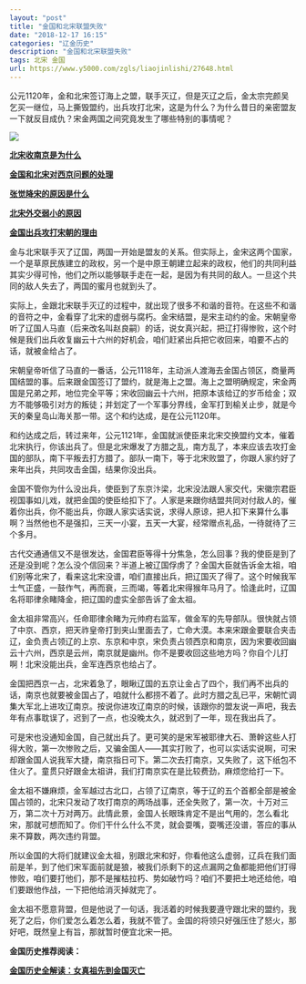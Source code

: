 ```yaml
---
layout: "post"
title: "金国和北宋联盟失败"
date: "2018-12-17 16:15"
categories: "辽金历史"
description: "金国和北宋联盟失败"
tags: 北宋 金国
url: https://www.y5000.com/zgls/liaojinlishi/27648.html
---
```






公元1120年，金和北宋签订海上之盟，联手灭辽，但是灭辽之后，金太宗完颜吴乞买一继位，马上撕毁盟约，出兵攻打北宋，这是为什么？为什么昔日的亲密盟友一下就反目成仇？宋金两国之间究竟发生了哪些特别的事情呢？

![](https://img.y5000.com/uploads/allimg/180115/8-1P115162255596.jpg)

**[北宋收南京是为什么](https://www.y5000.com/zgls/liaojinlishi/2018/0115/27649.html)**

**[金国和北宋对西京问题的处理](https://www.y5000.com/zgls/liaojinlishi/2018/0115/27650.html)**

**[张觉降宋的原因是什么](https://www.y5000.com/zgls/liaojinlishi/2018/0115/27651.html)**

**[北宋外交弱小的原因](https://www.y5000.com/zgls/liaojinlishi/2018/0115/27652.html)**

**[金国出兵攻打宋朝的理由](https://www.y5000.com/zgls/liaojinlishi/2018/0115/27653.html)**

金与北宋联手灭了辽国，两国一开始是盟友的关系。但实际上，金宋这两个国家，一个是草原民族建立的政权，另一个是中原王朝建立起来的政权，他们的共同利益其实少得可怜，他们之所以能够联手走在一起，是因为有共同的敌人。一旦这个共同的敌人失去了，两国的蜜月也就到头了。

实际上，金跟北宋联手灭辽的过程中，就出现了很多不和谐的音符。在这些不和谐的音符之中，金看穿了北宋的虚弱与腐朽。金宋结盟，是宋主动约的金。宋朝皇帝听了辽国人马直（后来改名叫赵良嗣）的话，说女真兴起，把辽打得惨败，这个时候是我们出兵收复幽云十六州的好机会，咱们赶紧出兵把它收回来，咱要不占的话，就被金给占了。

宋朝皇帝听信了马直的一番话，公元1118年，主动派人渡海去金国占领区，商量两国结盟的事。后来跟金国签订了盟约，就是海上之盟。海上之盟明确规定，宋金两国是兄弟之邦，地位完全平等；宋收回幽云十六州，把原本该给辽的岁币给金；双方不能够吸引对方的叛徒；并划定了一个军事分界线，金军打到榆关止步，就是今天的秦皇岛山海关那一带。这个和约达成，是在公元1120年。

和约达成之后，转过来年，公元1121年，金国就派使臣来北宋交换盟约文本，催着北宋执行，你该出兵了。但是北宋爆发了方腊之乱，南方乱了，本来应该去攻打金国的部队，南下平叛去打方腊了。部队一南下，等于北宋败盟了，你跟人家约好了来年出兵，共同攻击金国，结果你没出兵。

金国不管你为什么没出兵，使臣到了东京汴梁，北宋没法跟人家交代，宋徽宗君臣视国事如儿戏，就把金国的使臣给扣下了。人家是来跟你结盟共同对付敌人的，催着你出兵，你不能出兵，你跟人家实话实说，求得人原谅，把人扣下来算什么事啊？当然他也不是强扣，三天一小宴，五天一大宴，经常赠点礼品，一待就待了三个多月。

古代交通通信又不是很发达，金国君臣等得十分焦急，怎么回事？我的使臣是到了还是没到呢？怎么没个信回来？半道上被辽国俘虏了？金国大臣就告诉金太祖，咱们别等北宋了，看来这北宋没谱，咱们直接出兵，把辽国灭了得了。这个时候我军士气正盛，一鼓作气，再而衰，三而竭，等着北宋得猴年马月了。恰逢此时，辽国名将耶律余睹降金，把辽国的虚实全部告诉了金太祖。

金太祖非常高兴，任命耶律余睹为元帅府右监军，做金军的先导部队。很快就占领了中京、西京，把天祚皇帝打到夹山里面去了，亡命大漠。本来宋跟金要联合夹击辽，金负责占领辽的上京、东京和中京，宋负责占领西京和南京，因为宋要收回幽云十六州，西京是云州，南京就是幽州。你不是要收回这些地方吗？你自个儿打啊！北宋没能出兵，金军连西京也给占了。

金国把西京一占，北宋着急了，眼瞅辽国的五京让金占了四个，我们再不出兵的话，南京也就要被金国占了，咱就什么都捞不着了。此时方腊之乱已平，宋朝忙调集大军北上进攻辽南京。按说你进攻辽南京的时候，该跟你的盟友说一声吧，我去年有点事耽误了，迟到了一点，也没晚太久，就迟到了一年，现在我出兵了。

可是宋也没通知金国，自己就出兵了。更可笑的是宋军被耶律大石、萧幹这些人打得大败，第一次惨败之后，又骗金国人——其实打败了，也可以实话实说啊，可宋却跟金国人说我军大捷，南京指日可下。第二次去打南京，又失败了，这下纸包不住火了。童贯只好跟金太祖讲，我们打南京实在是比较费劲，麻烦您给打一下。

金太祖不嫌麻烦，金军越过古北口，占领了辽南京，等于辽的五个首都全部是被金国占领的，北宋只发动了攻打南京的两场战事，还全失败了，第一次，十万对三万，第二次十万对两万。此情此景，金国人长眼珠肯定不是出气用的，怎么看北宋，那就可想而知了。你们干什么什么不灵，就会耍嘴，耍嘴还没谱，答应的事从来不算数，两次违约背盟。

所以金国的大将们就建议金太祖，别跟北宋和好，你看他这么虚弱，辽兵在我们面前是羊，到了他们宋军面前就是狼，被我们杀剩下的这点漏网之鱼都能把他们打得惨败，咱们要打他们，那不是摧枯拉朽、势如破竹吗？咱们不要把土地还给他，咱们要跟他作战，一下把他给消灭掉就完了。

金太祖不愿意背盟，但是他说了一句话，我活着的时候我要遵守跟北宋的盟约，我死了之后，你们爱怎么着怎么着，我就不管了。金国的将领只好强压住了怒火，那好吧，既然皇上有旨，那就暂时便宜北宋一把。

**金国历史推荐阅读：**

**[金国历史全解读：女真祖先到金国灭亡](https://www.y5000.com/zgls/liaojinlishi/2018/0115/27654.html)**
